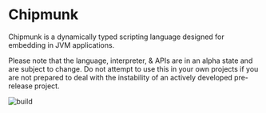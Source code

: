 # Chipmunk
Chipmunk is a dynamically typed scripting language designed for embedding in JVM applications.

Please note that the language, interpreter, & APIs are in an alpha state and are subject to change. Do not attempt
to use this in your own projects if you are not prepared to deal with the instability of an actively developed pre-release
project.

![build](https://github.com/MyWorldLLC/Chipmunk/workflows/build/badge.svg)